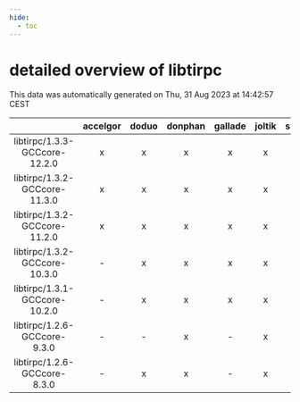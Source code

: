 ```yaml
---
hide:
  - toc
---
```


detailed overview of libtirpc
=============================


This data was automatically generated on Thu, 31 Aug 2023 at 14:42:57 CEST  

| |accelgor|doduo|donphan|gallade|joltik|skitty|swalot|victini|
| :---: | :---: | :---: | :---: | :---: | :---: | :---: | :---: | :---: |
|libtirpc/1.3.3-GCCcore-12.2.0|x|x|x|x|x|x|x|x|
|libtirpc/1.3.2-GCCcore-11.3.0|x|x|x|x|x|x|x|x|
|libtirpc/1.3.2-GCCcore-11.2.0|x|x|x|x|x|x|x|x|
|libtirpc/1.3.2-GCCcore-10.3.0|-|x|x|x|x|x|x|x|
|libtirpc/1.3.1-GCCcore-10.2.0|-|x|x|x|x|x|x|x|
|libtirpc/1.2.6-GCCcore-9.3.0|-|-|x|-|x|x|x|x|
|libtirpc/1.2.6-GCCcore-8.3.0|-|x|x|-|x|x|x|x|
